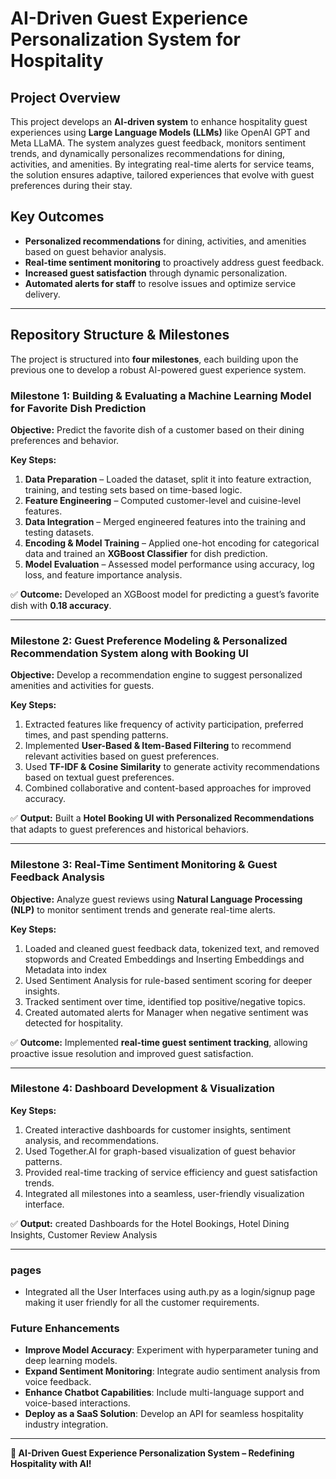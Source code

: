 # AI-Driven Guest Experience Personalization System for Hospitality

## Project Overview
This project develops an **AI-driven system** to enhance hospitality guest experiences using **Large Language Models (LLMs)** like OpenAI GPT and Meta LLaMA. The system analyzes guest feedback, monitors sentiment trends, and dynamically personalizes recommendations for dining, activities, and amenities. By integrating real-time alerts for service teams, the solution ensures adaptive, tailored experiences that evolve with guest preferences during their stay.

## Key Outcomes
- **Personalized recommendations** for dining, activities, and amenities based on guest behavior analysis.
- **Real-time sentiment monitoring** to proactively address guest feedback.
- **Increased guest satisfaction** through dynamic personalization.
- **Automated alerts for staff** to resolve issues and optimize service delivery.

---
## Repository Structure & Milestones
The project is structured into **four milestones**, each building upon the previous one to develop a robust AI-powered guest experience system.

### **Milestone 1: Building & Evaluating a Machine Learning Model for Favorite Dish Prediction**
**Objective:** Predict the favorite dish of a customer based on their dining preferences and behavior.

**Key Steps:**
1. **Data Preparation** – Loaded the dataset, split it into feature extraction, training, and testing sets based on time-based logic.
2. **Feature Engineering** – Computed customer-level and cuisine-level features.
3. **Data Integration** – Merged engineered features into the training and testing datasets.
4. **Encoding & Model Training** – Applied one-hot encoding for categorical data and trained an **XGBoost Classifier** for dish prediction.
5. **Model Evaluation** – Assessed model performance using accuracy, log loss, and feature importance analysis.

✅ **Outcome:** Developed an XGBoost model for predicting a guest’s favorite dish with **0.18 accuracy**.

---

### **Milestone 2: Guest Preference Modeling & Personalized Recommendation System along with Booking UI**
**Objective:** Develop a recommendation engine to suggest personalized amenities and activities for guests.

**Key Steps:**
1. Extracted features like frequency of activity participation, preferred times, and past spending patterns.
2. Implemented **User-Based & Item-Based Filtering** to recommend relevant activities based on guest preferences.
3. Used **TF-IDF & Cosine Similarity** to generate activity recommendations based on textual guest preferences.
4. Combined collaborative and content-based approaches for improved accuracy.

✅ **Output:** Built a **Hotel Booking UI with Personalized Recommendations** that adapts to guest preferences and historical behaviors.

---

### **Milestone 3: Real-Time Sentiment Monitoring & Guest Feedback Analysis**
**Objective:** Analyze guest reviews using **Natural Language Processing (NLP)** to monitor sentiment trends and generate real-time alerts.

**Key Steps:**
1. Loaded and cleaned guest feedback data, tokenized text, and removed stopwords and Created Embeddings and Inserting Embeddings and Metadata into index
2. Used Sentiment Analysis for rule-based sentiment scoring  for deeper insights.
3. Tracked sentiment over time, identified top positive/negative topics.
4. Created automated alerts for Manager when negative sentiment was detected for hospitality.

✅ **Outcome:** Implemented **real-time guest sentiment tracking**, allowing proactive issue resolution and improved guest satisfaction.

---
### **Milestone 4: Dashboard Development & Visualization**

**Key Steps:** 
1.  Created interactive dashboards for customer insights, sentiment analysis, and recommendations.
2.  Used Together.AI for graph-based visualization of guest behavior patterns.
3.  Provided real-time tracking of service efficiency and guest satisfaction trends.
4.  Integrated all milestones into a seamless, user-friendly visualization interface.
   
✅ **Output:** created Dashboards for the Hotel Bookings, Hotel Dining Insights, Customer Review Analysis

---
### **pages**
- Integrated all the User Interfaces using auth.py as a login/signup page making it user friendly for all the customer requirements.

###  **Future Enhancements** 
- **Improve Model Accuracy**: Experiment with hyperparameter tuning and deep learning models.
- **Expand Sentiment Monitoring**: Integrate audio sentiment analysis from voice feedback.
- **Enhance Chatbot Capabilities**: Include multi-language support and voice-based interactions.
- **Deploy as a SaaS Solution**: Develop an API for seamless hospitality industry integration.


---
**🚀 AI-Driven Guest Experience Personalization System – Redefining Hospitality with AI!**

